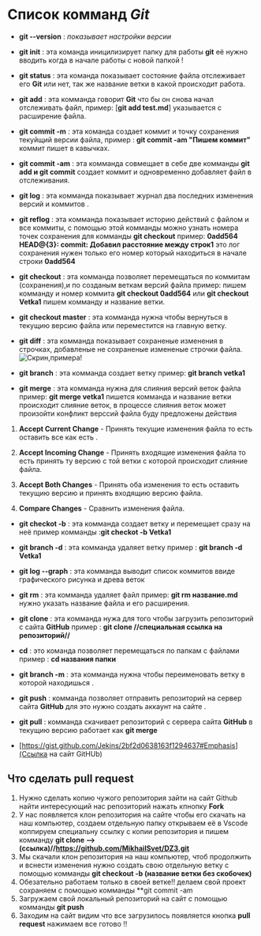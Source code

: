 
 # Список комманд *Git*
* **git --version** :  *показывает настройки версии*

* **git init** : эта команда иницилизирует папку для работы **git** её нужно вводить когда в начале работы с новой папкой !
* **git status** : эта команда показывает состояние файла отслеживает его **Git** или нет, так же название ветки в какой происходит работа.
 * **git add** : эта комманда говорит **Git** что бы он снова начал отслеживать файл, пример: [**git add test.md**] указывается с расширение файла.
 * **git commit -m** : эта команда создает коммит и точку сохранения текуйщий версии файла, пример : **git commit -am "Пишем коммит"** коммит пишет в кавычках.
 * **git commit -am** : эта комманда совмещает в себе две комманды **git add и git commit** создает коммит и одновременно добавляет файл в отслеживания.
 * **git log** : эта комманда показывает журнал два последних изменения версий и коммитов .
 * **git reflog** : эта комманда показывает историю действий с файлом и все коммиты, с помощью этой комманды можно узнать номера точек сохранения для комманды **git checkout**  пример: **0add564 HEAD@{3}: commit: Добавил расстояние между строк1** 
  это лог сохранения нужен только его номер который находиться в начале строки **0add564**
 * **git checkout** : эта комманда позволяет перемещаться по коммитам (сохранения),и по созданым веткам версий файла пример: пишем комманду и номер коммита **git checkout 0add564** или **git checkout Vetka1** пишем комманду и название ветки.
 
 * **git checkout master** : эта комманда нужна чтобы вернуться в текущию версию файла или переместится на главную ветку.
 * **git diff** : эта комманда показывает сохраненые изменения в строчках, добавленые не сохраненые измененые строчки  файла. ![Скрин,примера!](examplediff.jpg)
 * **git branch** : эта комманда создает ветку пример: **git branch vetka1** 
 * **git merge** : эта комманда нужна для слияния версий веток файла пример:        **git merge vetka1** пишется комманда и название ветки происходит слияние веток, в процессе слияния веток может произойти конфликт верссий файла буду предложены действия
 1. **Accept Current Change** - Принять текущие изменения файла то есть оставить все как есть .
 
 2. **Accept Incoming Change** - Принять входящие изменения файла то есть принять ту версию с той ветки с которой происходит слияние файла.
 3. **Accept Both Changes** - Принять оба изменения то есть оставить текущию версию и принять входящию версию файла.
 4. **Compare Changes** - Сравнить изменения файла.

* **git checkot -b** : эта комманда создает ветку и перемещает сразу на неё пример комманды :**git checkot -b Vetka1**
 
 * **git branch -d** : эта комманда удаляет ветку пример : **git branch -d Vetka1**
 
 * **git log --graph**  : эта комманда выводит список коммитов ввиде графического рисунка и древа веток
 * **git rm** : эта комманда удаляет файл пример: **git rm название.md** нужно указать название файла и его расширения.
 * **git clone** : эта комманда нужа для того чтобы загрузить репозиторий с сайта **GitHub** пример : **git clone //специальная ссылка на репозиторий//**

 * **cd** : это команда позволяет перемещаться по папкам с файлами пример : **cd названия папки**
 
 * **git branch -m** : эта комманда нужна чтобы переименовать ветку в которой находишься .

 * **git push** : комманда позволяет отправить репозиторий на сервер сайта **GitHub** для это нужно создать аккаунт на сайте .

 * **git pull** : комманда скачивает репозиторий с сервера сайта **GitHub** в текущию версию работает как **git merge** 
 
 * [https://gist.github.com/Jekins/2bf2d0638163f1294637#Emphasis](Ссылка на сайт GitHUb)
 
 
 ## Что сделать  **pull request**

 1. Нужно сделать копию чужого репозитория зайти на сайт Github 
 найти интересующий нас репозиторий нажать кпнопку **Fork** 
 2. У нас появляется клон репозитория на сайте чтобы его скачать на наш компьютер, создаем отдельную папку открываем её в Vscode коппируем специальну ссылку с копии репозитория и пишем комманду **git clone -->(ссылка)//https://github.com/MikhailSvet/DZ3.git** 
 3. Мы скачали клон репозитория на наш компьютер, чтоб продолжить и вснести изменения нужно создать свою отдельную ветку с помощью комманды **git checkout -b (название ветки без скобочек)**
 4. Обезательно работаем только в своей ветке!! делаем свой проект сохраняем с помощью комманды **git commit -am 
 5. Загружаем свой локальный репозиторий на сайт с помощью комманды **git push** 
 6. Заходим на сайт видим что все загрузилось появляется кнопка **pull request** нажимаем все готово !! 

 
 
 
 
